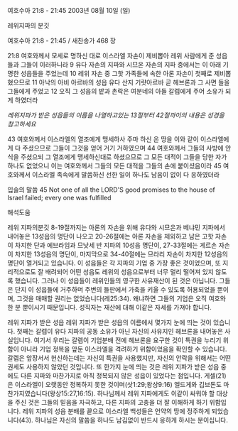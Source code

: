 여호수아 21:8 - 21:45 
2003년 08월 10일 (일)

레위지파의 분깃



여호수아 21:8 - 21:45 / 새찬송가 468 장


21:8 여호와께서 모세로 명하신 대로 이스라엘 자손이 제비뽑아 레위 사람에게 준 성읍들과 그들이 이러하니라
9 유다 자손의 지파와 시므온 자손의 지파 중에서는 이 아래 기명한 성읍들을 주었는데
10 레위 자손 중 그핫 가족들에 속한 아론 자손이 첫째로 제비뽑혔으므로
11 아낙의 아비 아르바의 성읍 유다 산지 기럇아르바 곧 헤브론과 그 사면 들을 그들에게 주었고
12 오직 그 성읍의 밭과 촌락은 여분네의 아들 갈렙에게 주어 소유가 되게 하였더라

*레위지파가 받은 성읍들의 이름을 나열하고있는 13절부터 42절까이의 내용은 성경을 참고하세요*

43 여호와께서 이스라엘의 열조에게 맹세하사 주마 하신 온 땅을 이와 같이 이스라엘에게 다 주셨으므로 그들이 그것을 얻어 거기 거하였으며
44 여호와께서 그들의 사방에 안식을 주셨으되 그 열조에게 맹세하신대로 하셨으므로 그 모든 대적이 그들을 당한 자가 하나도 없었으니 이는 여호와께서 그들의 모든 대적을 그들의 손에 붙이셨음이라
45 여호와께서 이스라엘 족속에게 말씀하신 선한 일이 하나도 남음이 없이 다 응하였더라

입술의 말씀
45 Not one of all the LORD'S good promises to the house of Israel failed; every one was fulfilled

해석도움





레위 지파의분깃
8-19절까지는 아론의 자손을 위해 유다와 시므온과 베냐민 지파에서 내어놓은 13성읍의 명단이 나오고 20-26절에는 아론 자손을 제외하고 남은 고핫 자손이 차지한 단과 에브라임과 므낫세 반 지파의 10성읍 명단이, 27-33절에는 게르손 자손이 차지한 13성읍의 명단이, 마지막으로 34-40절에는 므라리 자손이 차지한 12성읍의 명단이 열거되고 있습니다.  이 성읍들은 각 지파의 기업 중 가장 좋은 것이었으며, 또 지리적으로도 잘 배려되어 어떤 성읍도 레위의 성읍으로부터 너무 멀리 떨어져 있지 않도록 했습니다.  그러나 이 성읍들이 레위인들의 영구한 사유재산이 된 것은 아닙니다.  그들은 단지 이 성읍들에 거주하며 주변의 들판에서 가축을 키울 수 있도록 허용되었을 뿐이며, 그것을 매매할 권리는 없었습니다(레25:34).  왜냐하면 그들의 기업은 오직 여호와 한 분 뿐이시기 때문입니다.  성직자는 재산에 대해 이같은 자세를 가져야 합니다.

레위 지파가 받은 성읍
레위 지파가 받은 성읍의 이름에서 몇가지 눈에 띄는 것이 있습니다.  첫째는 갈렙이 유다 지파의 공동 소유가 아닌 자신의 사유지인 헤브론을 내어놓은 사실입니다.  여기서 우리는 갈렙이 기업분배 전에 헤브론을 요구한 것이 특권을 누리기 위함이 아니라 기업 정복을 앞둔 이스라엘을 격려하기 위함이었음을 확인할 수 있습니다.  갈렙은 앞장서서 헌신하는데는 자신의 특권을 사용했지만, 자신의 안락을 위해서는 어떤 권세도 사용하지 않았던 것입니다.  또 한가지 눈에 띄는 것은 레위 지파가 받은 성읍 중에도 다른 지파와 마찬가지로 아직 정복되지 않은 성읍이 있었다는 점입니다.  게셀(21)은 이스라엘이 오랫동안 정복하지 못한 것이며(삿1:29;왕상9:16) 엘드게와 깁브돈도 마찬가지였습니다(왕상15:27,16:15).  하나님께서 레위 지파에게도 이같이 싸워야 할 대상을 주신 것은 그들의 믿음을 자극하고, 다른 지파의 고충을 더 잘 이해하게 하기 위함입니다.  레위 지파의 성읍 분배를 끝으로 이스라엘 백성들은 언약의 땅에 정주하게 되었습니다(43).  하나님은 자신의 말씀을 하나도 남김없이 반드시 응하게 하시는 분이십니다.